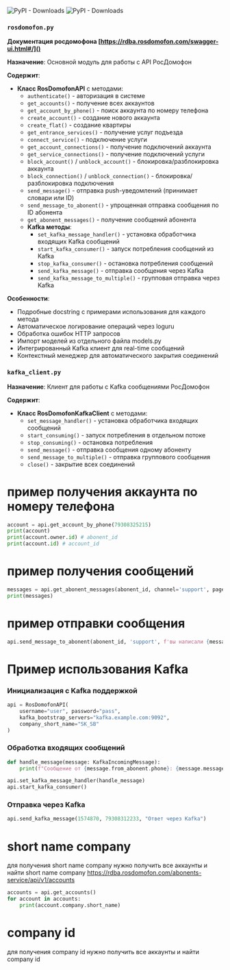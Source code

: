 

![PyPI - Downloads](https://img.shields.io/pypi/dm/rosdomofon)
![PyPI - Downloads](https://img.shields.io/pypi/dm/rosdomofon)


### `rosdomofon.py`

**Документация росдомофона [https://rdba.rosdomofon.com/swagger-ui.html#/]()**

**Назначение**: Основной модуль для работы с API РосДомофон

**Содержит**:

- **Класс RosDomofonAPI** с методами:
  - `authenticate()` - авторизация в системе
  - `get_accounts()` - получение всех аккаунтов
  - `get_account_by_phone()` - поиск аккаунта по номеру телефона
  - `create_account()` - создание нового аккаунта
  - `create_flat()` - создание квартиры
  - `get_entrance_services()` - получение услуг подъезда
  - `connect_service()` - подключение услуги
  - `get_account_connections()` - получение подключений аккаунта
  - `get_service_connections()` - получение подключений услуги
  - `block_account()` / `unblock_account()` - блокировка/разблокировка аккаунта
  - `block_connection()` / `unblock_connection()` - блокировка/разблокировка подключения
  - `send_message()` - отправка push-уведомлений (принимает словари или ID)
  - `send_message_to_abonent()` - упрощенная отправка сообщения по ID абонента
  - `get_abonent_messages()` - получение сообщений абонента
  - **Kafka методы**:
    - `set_kafka_message_handler()` - установка обработчика входящих Kafka сообщений
    - `start_kafka_consumer()` - запуск потребления сообщений из Kafka
    - `stop_kafka_consumer()` - остановка потребления сообщений
    - `send_kafka_message()` - отправка сообщения через Kafka
    - `send_kafka_message_to_multiple()` - групповая отправка через Kafka

**Особенности**:

- Подробные docstring с примерами использования для каждого метода
- Автоматическое логирование операций через loguru
- Обработка ошибок HTTP запросов
- Импорт моделей из отдельного файла models.py
- Интегрированный Kafka клиент для real-time сообщений
- Контекстный менеджер для автоматического закрытия соединений

### `kafka_client.py`

**Назначение**: Клиент для работы с Kafka сообщениями РосДомофон

**Содержит**:

- **Класс RosDomofonKafkaClient** с методами:
  - `set_message_handler()` - установка обработчика входящих сообщений
  - `start_consuming()` - запуск потребления в отдельном потоке
  - `stop_consuming()` - остановка потребления
  - `send_message()` - отправка сообщения одному абоненту
  - `send_message_to_multiple()` - отправка группового сообщения
  - `close()` - закрытие всех соединений

# пример получения аккаунта по номеру телефона

```python
account = api.get_account_by_phone(79308325215)
print(account)
print(account.owner.id) # abonent_id
print(account.id) # account_id
```

# пример получения сообщений

```python
messages = api.get_abonent_messages(abonent_id, channel='support', page=0, size=10)
print(messages)
```

# пример отправки сообщения

```python
api.send_message_to_abonent(abonent_id, 'support', f'вы написали {messages.content[0].message}')
```

# Пример использования Kafka

### Инициализация с Kafka поддержкой

```python
api = RosDomofonAPI(
    username="user", password="pass",
    kafka_bootstrap_servers="kafka.example.com:9092",
    company_short_name="SK_SB"
)
```

### Обработка входящих сообщений

```python
def handle_message(message: KafkaIncomingMessage):
    print(f"Сообщение от {message.from_abonent.phone}: {message.message}")

api.set_kafka_message_handler(handle_message)
api.start_kafka_consumer()
```

### Отправка через Kafka

```python
api.send_kafka_message(1574870, 79308312233, "Ответ через Kafka")
```
# short name company
для получения short name company нужно получить все аккаунты и найти short name company
https://rdba.rosdomofon.com/abonents-service/api/v1/accounts

```python
accounts = api.get_accounts()
for account in accounts:
    print(account.company.short_name)
```

# company id
для получения company id нужно получить все аккаунты и найти company id